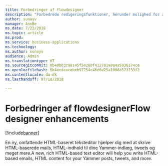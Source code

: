 ```yaml
---
title: Forbedringer af flowdesigner
description: "Forbedrede redigeringsfunktioner, herunder mulighed for at kopiere og indsætte handlinger, og en ny HTML-editor til RTF-mails."
author: sunayv
manager: AnnBe
ms.date: 7/22/2018
ms.topic: article
ms.prod: 
ms.service: business-applications
ms.technology: 
ms.author: sunayv
audience: Admin
ms.translationtype: HT
ms.sourcegitcommit: 0b40bb3c98145f5a260f412701a884a5936174ce
ms.openlocfilehash: 6b4ecdeacebeb97754c46e0a25a1080a573133f2
ms.contentlocale: da-dk
ms.lasthandoff: 07/18/2018

---
```

# <a name="flow-designer-enhancements"></a><span data-ttu-id="2fb28-103">Forbedringer af flowdesigner</span><span class="sxs-lookup"><span data-stu-id="2fb28-103">Flow designer enhancements</span></span>


[!include[banner](../../includes/banner.md)]

<span data-ttu-id="2fb28-104">En ny, omfattende HTML-baseret teksteditor hjælper dig med at skrive HTML-baserede mails, HTML-indhold til dine Yammer-indlæg, tweets og meget mere.</span><span class="sxs-lookup"><span data-stu-id="2fb28-104">A new, rich HTML-based text editor will help you write HTML-based emails, HTML content for your Yammer posts, tweets, and more.</span></span>

